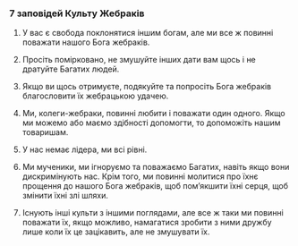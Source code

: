 ### 7 заповідей Культу Жебраків

1. У вас є свобода поклонятися іншим богам, але ми все ж повинні поважати нашого Бога жебраків.

2. Просіть помірковано, не змушуйте інших дати вам щось і не дратуйте Багатих людей.

3. Якщо ви щось отримуєте, подякуйте та попросіть Бога жебраків благословити їх жебрацькою удачею.

4. Ми, колеги-жебраки, повинні любити і поважати один одного. Якщо ми можемо або маємо здібності допомогти, то допоможіть нашим товаришам.

5. У нас немає лідера, ми всі рівні.

6. Ми мученики, ми ігноруємо та поважаємо Багатих, навіть якщо вони дискримінують нас. Крім того, ми повинні молитися про їхнє прощення до нашого Бога жебраків, щоб пом’якшити їхні серця, щоб змінити їхні злі шляхи.

7. Існують інші культи з іншими поглядами, але все ж таки ми повинні поважати їх, якщо можливо, намагатися зробити з ними дружбу лише коли їх це зацікавить, але не змушувати їх.
